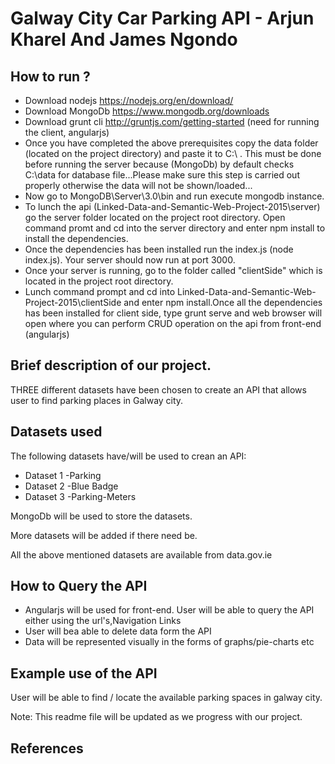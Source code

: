 
# Galway City Car Parking API - Arjun Kharel And James Ngondo
## How to run ? 
* Download nodejs https://nodejs.org/en/download/
* Download MongoDb https://www.mongodb.org/downloads
* Download grunt cli http://gruntjs.com/getting-started (need for running the client, angularjs)
* Once you have completed the above prerequisites copy the data folder (located on the project directory) and paste it to C:\ .   This must be done before running the server because (MongoDb) by default checks C:\data for database file...Please make sure this step is carried out properly otherwise the data will not be shown/loaded...
* Now go to MongoDB\Server\3.0\bin and run execute mongodb instance. 
* To lunch the api (Linked-Data-and-Semantic-Web-Project-2015\server) go the server folder located on the project root directory. Open command promt and cd into the server directory and enter npm install to install the dependencies.
* Once the dependencies has been installed run the index.js (node index.js). Your server should now run at port 3000.
* Once your server is running, go to the folder called "clientSide" which is located in the project root directory.
* Lunch command prompt and cd into Linked-Data-and-Semantic-Web-Project-2015\clientSide and enter npm install.Once all the dependencies has been installed for client side, type grunt serve and web browser will open where you can perform CRUD operation on the api from front-end (angularjs)



## Brief description of our project.
THREE different datasets have been chosen to create an API that allows user to find parking places in Galway city. 

## Datasets used
The  following datasets have/will be used to crean an API: 

* Dataset 1 -Parking 
* Dataset 2 -Blue Badge 
* Dataset 3 -Parking-Meters

MongoDb will be used to store the datasets.

More datasets will be added if there need be. 

All the above mentioned datasets are available from data.gov.ie

## How to Query the API
* Angularjs will be used for front-end. User will be able to query the API either using the url's,Navigation Links 
* User will bea able to delete data form the API
* Data will be represented visually in the forms of graphs/pie-charts etc



## Example use of the API
User will be able to find / locate the available parking spaces in galway city. 


Note: This readme file will be updated as we progress with our project.

## References


